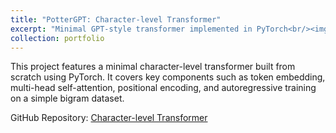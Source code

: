 ```yaml
---
title: "PotterGPT: Character-level Transformer"
excerpt: "Minimal GPT-style transformer implemented in PyTorch<br/><img src='/images/image (1).png' width='500' height='300'>"
collection: portfolio
---
```


This project features a minimal character-level transformer built from scratch using PyTorch. It covers key components such as token embedding, multi-head self-attention, positional encoding, and autoregressive training on a simple bigram dataset.

GitHub Repository: [Character-level Transformer](https://github.com/JigyanshuPati/Character-level-Transformer)
